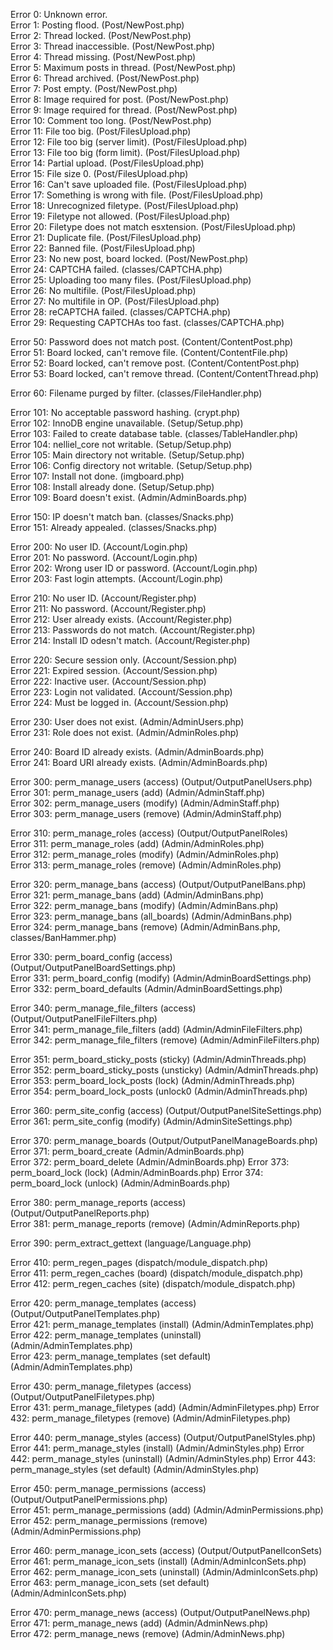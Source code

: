 Error 0: Unknown error.  
Error 1: Posting flood. (Post/NewPost.php)  
Error 2: Thread locked. (Post/NewPost.php)  
Error 3: Thread inaccessible. (Post/NewPost.php)  
Error 4: Thread missing. (Post/NewPost.php)  
Error 5: Maximum posts in thread. (Post/NewPost.php)  
Error 6: Thread archived. (Post/NewPost.php)  
Error 7: Post empty. (Post/NewPost.php)  
Error 8: Image required for post. (Post/NewPost.php)  
Error 9: Image required for thread. (Post/NewPost.php)  
Error 10: Comment too long. (Post/NewPost.php)  
Error 11: File too big. (Post/FilesUpload.php)  
Error 12: File too big (server limit). (Post/FilesUpload.php)  
Error 13: File too big (form limit). (Post/FilesUpload.php)  
Error 14: Partial upload. (Post/FilesUpload.php)  
Error 15: File size 0. (Post/FilesUpload.php)  
Error 16: Can't save uploaded file. (Post/FilesUpload.php)  
Error 17: Something is wrong with file. (Post/FilesUpload.php)  
Error 18: Unrecognized filetype. (Post/FilesUpload.php)  
Error 19: Filetype not allowed. (Post/FilesUpload.php)  
Error 20: Filetype does not match esxtension. (Post/FilesUpload.php)  
Error 21: Duplicate file. (Post/FilesUpload.php)  
Error 22: Banned file. (Post/FilesUpload.php)  
Error 23: No new post, board locked. (Post/NewPost.php)  
Error 24: CAPTCHA failed. (classes/CAPTCHA.php)  
Error 25: Uploading too many files. (Post/FilesUpload.php)  
Error 26: No multifile. (Post/FilesUpload.php)  
Error 27: No multifile in OP. (Post/FilesUpload.php)  
Error 28: reCAPTCHA failed. (classes/CAPTCHA.php)  
Error 29: Requesting CAPTCHAs too fast. (classes/CAPTCHA.php)  

Error 50: Password does not match post. (Content/ContentPost.php)  
Error 51: Board locked, can't remove file. (Content/ContentFile.php)  
Error 52: Board locked, can't remove post. (Content/ContentPost.php)  
Error 53: Board locked, can't remove thread. (Content/ContentThread.php)  

Error 60: Filename purged by filter. (classes/FileHandler.php)  

Error 101: No acceptable password hashing. (crypt.php)  
Error 102: InnoDB engine unavailable. (Setup/Setup.php)  
Error 103: Failed to create database table. (classes/TableHandler.php)  
Error 104: nelliel_core not writable. (Setup/Setup.php)  
Error 105: Main directory not writable. (Setup/Setup.php)  
Error 106: Config directory not writable. (Setup/Setup.php)  
Error 107: Install not done. (imgboard.php)  
Error 108: Install already done. (Setup/Setup.php)  
Error 109: Board doesn't exist. (Admin/AdminBoards.php)  

Error 150: IP doesn't match ban. (classes/Snacks.php)  
Error 151: Already appealed. (classes/Snacks.php)  

Error 200: No user ID. (Account/Login.php)  
Error 201: No password. (Account/Login.php)  
Error 202: Wrong user ID or password. (Account/Login.php)  
Error 203: Fast login attempts. (Account/Login.php)  

Error 210: No user ID. (Account/Register.php)  
Error 211: No password. (Account/Register.php)  
Error 212: User already exists. (Account/Register.php)  
Error 213: Passwords do not match. (Account/Register.php)  
Error 214: Install ID odesn't match. (Account/Register.php)  

Error 220: Secure session only. (Account/Session.php)  
Error 221: Expired session. (Account/Session.php)  
Error 222: Inactive user. (Account/Session.php)  
Error 223: Login not validated. (Account/Session.php)  
Error 224: Must be logged in. (Account/Session.php)  

Error 230: User does not exist. (Admin/AdminUsers.php)  
Error 231: Role does not exist. (Admin/AdminRoles.php)  

Error 240: Board ID already exists. (Admin/AdminBoards.php)  
Error 241: Board URI already exists. (Admin/AdminBoards.php)  

Error 300: perm_manage_users (access) (Output/OutputPanelUsers.php)  
Error 301: perm_manage_users (add) (Admin/AdminStaff.php)  
Error 302: perm_manage_users (modify) (Admin/AdminStaff.php)  
Error 303: perm_manage_users (remove) (Admin/AdminStaff.php)  

Error 310: perm_manage_roles (access) (Output/OutputPanelRoles)  
Error 311: perm_manage_roles (add) (Admin/AdminRoles.php)  
Error 312: perm_manage_roles (modify) (Admin/AdminRoles.php)  
Error 313: perm_manage_roles (remove) (Admin/AdminRoles.php)  

Error 320: perm_manage_bans (access) (Output/OutputPanelBans.php)  
Error 321: perm_manage_bans (add) (Admin/AdminBans.php)  
Error 322: perm_manage_bans (modify) (Admin/AdminBans.php)  
Error 323: perm_manage_bans (all_boards) (Admin/AdminBans.php)  
Error 324: perm_manage_bans (remove) (Admin/AdminBans.php, classes/BanHammer.php)  

Error 330: perm_board_config (access) (Output/OutputPanelBoardSettings.php)  
Error 331: perm_board_config (modify) (Admin/AdminBoardSettings.php)  
Error 332: perm_board_defaults (Admin/AdminBoardSettings.php)  

Error 340: perm_manage_file_filters (access) (Output/OutputPanelFileFilters.php)  
Error 341: perm_manage_file_filters (add) (Admin/AdminFileFilters.php)  
Error 342: perm_manage_file_filters (remove) (Admin/AdminFileFilters.php)  

Error 351: perm_board_sticky_posts (sticky) (Admin/AdminThreads.php)  
Error 352: perm_board_sticky_posts (unsticky) (Admin/AdminThreads.php)  
Error 353: perm_board_lock_posts (lock) (Admin/AdminThreads.php)  
Error 354: perm_board_lock_posts (unlock0 (Admin/AdminThreads.php)  

Error 360: perm_site_config (access) (Output/OutputPanelSiteSettings.php)  
Error 361: perm_site_config (modify) (Admin/AdminSiteSettings.php)  

Error 370: perm_manage_boards (Output/OutputPanelManageBoards.php)  
Error 371: perm_board_create (Admin/AdminBoards.php)  
Error 372: perm_board_delete (Admin/AdminBoards.php) 
Error 373: perm_board_lock (lock) (Admin/AdminBoards.php) 
Error 374: perm_board_lock (unlock) (Admin/AdminBoards.php) 

Error 380: perm_manage_reports (access) (Output/OutputPanelReports.php)  
Error 381: perm_manage_reports (remove) (Admin/AdminReports.php)  

Error 390: perm_extract_gettext (language/Language.php)  

Error 410: perm_regen_pages (dispatch/module_dispatch.php)  
Error 411: perm_regen_caches (board) (dispatch/module_dispatch.php)  
Error 412: perm_regen_caches (site) (dispatch/module_dispatch.php)  

Error 420: perm_manage_templates (access) (Output/OutputPanelTemplates.php)  
Error 421: perm_manage_templates (install) (Admin/AdminTemplates.php)  
Error 422: perm_manage_templates (uninstall) (Admin/AdminTemplates.php)  
Error 423: perm_manage_templates (set default) (Admin/AdminTemplates.php)  

Error 430: perm_manage_filetypes (access) (Output/OutputPanelFiletypes.php)  
Error 431: perm_manage_filetypes (add) (Admin/AdminFiletypes.php) 
Error 432: perm_manage_filetypes (remove) (Admin/AdminFiletypes.php) 

Error 440: perm_manage_styles (access) (Output/OutputPanelStyles.php)  
Error 441: perm_manage_styles (install) (Admin/AdminStyles.php) 
Error 442: perm_manage_styles (uninstall) (Admin/AdminStyles.php) 
Error 443: perm_manage_styles (set default) (Admin/AdminStyles.php) 

Error 450: perm_manage_permissions (access) (Output/OutputPanelPermissions.php)  
Error 451: perm_manage_permissions (add) (Admin/AdminPermissions.php)  
Error 452: perm_manage_permissions (remove) (Admin/AdminPermissions.php)  

Error 460: perm_manage_icon_sets (access) (Output/OutputPanelIconSets)  
Error 461: perm_manage_icon_sets (install) (Admin/AdminIconSets.php)  
Error 462: perm_manage_icon_sets (uninstall) (Admin/AdminIconSets.php)  
Error 463: perm_manage_icon_sets (set default)(Admin/AdminIconSets.php)  

Error 470: perm_manage_news (access) (Output/OutputPanelNews.php)  
Error 471: perm_manage_news (add) (Admin/AdminNews.php)  
Error 472: perm_manage_news (remove) (Admin/AdminNews.php)  